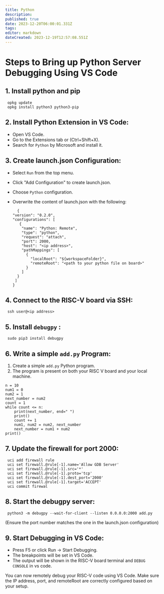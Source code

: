 ```yaml
---
title: Python
description: 
published: true
date: 2023-12-20T06:00:01.331Z
tags: 
editor: markdown
dateCreated: 2023-12-19T12:57:08.551Z
---
```


# Steps to Bring up Python Server Debugging Using VS Code
## 1. Install python and pip
     opkg update 
     opkg install python3 python3-pip
## 2. Install Python Extension in VS Code:
 - Open VS Code.
 - Go to the Extensions tab or (Ctrl+Shift+X).
 - Search for `Python` by Microsoft and install it.
## 3. Create launch.json Configuration:
- Select `Run` from the top menu.
- Click "Add Configuration" to create launch.json.
- Choose `Python` configuration.
- Overwrite the content of launch.json with the following:

        {
      "version": "0.2.0",
      "configurations": [
         {
          "name": "Python: Remote",
          "type": "python",
          "request": "attach",
          "port": 2000,
          "host": "<ip address>",
          "pathMappings": [
            {
              "localRoot": "${workspaceFolder}",
              "remoteRoot": "<path to your python file on board>"
            }
          ]
        }
       ]
      }
## 4. Connect to the RISC-V board via SSH:
     ssh user@<ip address>
## 5. Install `debugpy` :
     sudo pip3 install debugpy
## 6. Write a simple `add.py` Program:
  1. Create a simple `add.py` Python program. 
  2. The program is present on both your RISC V board and your local machine.

    n = 10
    num1 = 0
    num2 = 1
    next_number = num2
    count = 1
    while count <= n:
        print(next_number, end=" ")
        print()
        count += 1
        num1, num2 = num2, next_number
        next_number = num1 + num2
    print()
## 7. Update the firewall for port 2000:
     uci add firewall rule
     uci set firewall.@rule[-1].name='Allow GDB Server'
     uci set firewall.@rule[-1].src='*'
     uci set firewall.@rule[-1].proto='tcp'
     uci set firewall.@rule[-1].dest_port='2000'
     uci set firewall.@rule[-1].target='ACCEPT'
     uci commit firewal
## 8. Start the debugpy server:
     python3 -m debugpy --wait-for-client --listen 0.0.0.0:2000 add.py
  (Ensure the port number matches the one in the launch.json configuration)
## 9. Start Debugging in VS Code:
  - Press F5 or click Run -> Start Debugging.
  - The breakpoints will be set in VS Code.
  - The output will be shown in the RISC-V board terminal and `DEBUG CONSOLE` in vs code.

You can now remotely debug your RISC-V code using VS Code. Make sure the IP address, port, and remoteRoot are correctly configured based on your setup.
